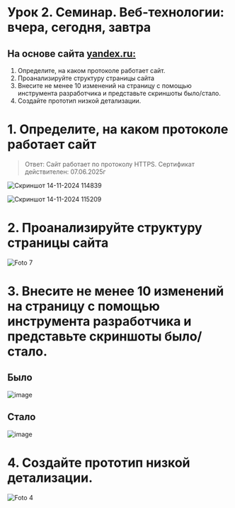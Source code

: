 # Урок 2. Семинар. Веб-технологии: вчера, сегодня, завтра
## На основе сайта [yandex.ru:](https://dzen.ru/?yredirect=true)

1. Определите, на каком протоколе работает сайт.
2. Проанализируйте структуру страницы сайта
3. Внесите не менее 10 изменений на страницу с помощью инструмента разработчика и представьте скриншоты было/стало.    
4. Создайте прототип низкой детализации.


# 1. Определите, на каком протоколе работает сайт
>Ответ: Сайт работает по протоколу HTTPS. Сертификат действителен: 07.06.2025г

![Скриншот 14-11-2024 114839](https://github.com/user-attachments/assets/221a18d2-2056-4134-a9a3-e90939c649cf)


![Скриншот 14-11-2024 115209](https://github.com/user-attachments/assets/dffc3ea6-9319-4d48-9711-48772540f74d)


# 2. Проанализируйте структуру страницы сайта
 
![Foto 7](https://github.com/user-attachments/assets/32ca01b0-22f4-45ee-99ad-e1cb832a09e8)



# 3. Внесите не менее 10 изменений на страницу с помощью инструмента разработчика и представьте скриншоты было/стало.   

## Было
![image](https://github.com/user-attachments/assets/20502969-76d8-48f4-a854-6a99ec8723d2)



## Стало
![image](https://github.com/user-attachments/assets/ce66ab7c-bb13-4ca8-a41f-b07be6288dcc)


# 4. Создайте прототип низкой детализации.
![Foto 4](https://github.com/user-attachments/assets/c95d4a9d-3136-496a-82dc-dc60c4cc4c92)
